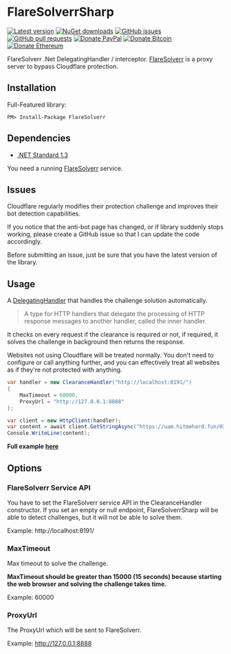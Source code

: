 # FlareSolverrSharp

[![Latest version](https://img.shields.io/nuget/v/FlareSolverrSharp.svg)](https://www.nuget.org/packages/FlareSolverrSharp)
[![NuGet downloads](https://img.shields.io/nuget/dt/FlareSolverrSharp)](https://www.nuget.org/packages/FlareSolverrSharp)
[![GitHub issues](https://img.shields.io/github/issues/FlareSolverr/FlareSolverrSharp.svg)](https://github.com/FlareSolverr/FlareSolverrSharp/issues)
[![GitHub pull requests](https://img.shields.io/github/issues-pr/FlareSolverr/FlareSolverrSharp.svg)](https://github.com/FlareSolverr/FlareSolverrSharp/pulls)
[![Donate PayPal](https://img.shields.io/badge/Donate-PayPal-green.svg)](https://www.paypal.com/cgi-bin/webscr?cmd=_s-xclick&hosted_button_id=X5NJLLX5GLTV6&source=url)
[![Donate Bitcoin](https://en.cryptobadges.io/badge/micro/13Hcv77AdnFWEUZ9qUpoPBttQsUT7q9TTh)](https://en.cryptobadges.io/donate/13Hcv77AdnFWEUZ9qUpoPBttQsUT7q9TTh)
[![Donate Ethereum](https://en.cryptobadges.io/badge/micro/0x0D1549BbB00926BF3D92c1A8A58695e982f1BE2E)](https://en.cryptobadges.io/donate/0x0D1549BbB00926BF3D92c1A8A58695e982f1BE2E)

FlareSolverr .Net DelegatingHandler / interceptor. [FlareSolverr](https://github.com/FlareSolverr/FlareSolverr) is a proxy server to bypass Cloudflare protection.

## Installation
Full-Featured library:

`PM> Install-Package FlareSolverr`

## Dependencies
- [.NET Standard 1.3](https://github.com/dotnet/standard/blob/master/docs/versions/netstandard1.3.md)

You need a running [FlareSolverr](https://github.com/FlareSolverr/FlareSolverr) service.

## Issues
Cloudflare regularly modifies their protection challenge and improves their bot detection capabilities.

If you notice that the anti-bot page has changed, or if library suddenly stops working, please create a GitHub issue so that I can
update the code accordingly.

Before submitting an issue, just be sure that you have the latest version of the library.

## Usage
A [DelegatingHandler](https://docs.microsoft.com/en-us/dotnet/api/system.net.http.delegatinghandler?view=netstandard-1.3) that
handles the challenge solution automatically.

> A type for HTTP handlers that delegate the processing of HTTP response messages to another handler, called the inner handler.

It checks on every request if the clearance is required or not, if required, it solves the challenge in background then returns the response.

Websites not using Cloudflare will be treated normally. You don't need to configure or call anything further, and you can effectively treat
all websites as if they're not protected with anything.

```csharp
var handler = new ClearanceHandler("http://localhost:8191/")
{
    MaxTimeout = 60000,
    ProxyUrl = "http://127.0.0.1:8888"
};

var client = new HttpClient(handler);
var content = await client.GetStringAsync("https://uam.hitmehard.fun/HIT");
Console.WriteLine(content);
```

**Full example [here](https://github.com/FlareSolverr/FlareSolverrSharp/tree/master/sample/FlareSolverrSharp.Sample)**

## Options
### FlareSolverr Service API
You have to set the FlareSolverr service API in the ClearanceHandler constructor. If you set an empty or null endpoint,
FlareSolverrSharp will be able to detect challenges, but it will not be able to solve them.

Example: http://localhost:8191/

### MaxTimeout
Max timeout to solve the challenge.

**MaxTimeout should be greater than 15000 (15 seconds) because starting the web browser and solving the challenge takes time.**

Example: 60000

### ProxyUrl
The ProxyUrl which will be sent to FlareSolverr.

Example: http://127.0.0.1:8888
